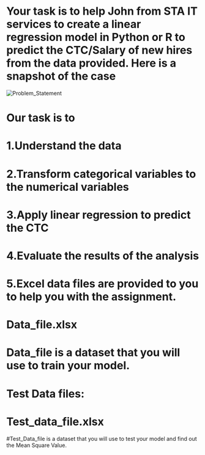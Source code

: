 # Your task is to help John from STA IT services to create a linear regression model in Python or R to predict the CTC/Salary of new hires from the data provided. Here is a snapshot of the case

![Problem_Statement](https://user-images.githubusercontent.com/118280732/201942626-ef9d1233-ad9c-4caf-b7e4-dd49d205ebca.PNG)
# Our task is to

# 1.Understand the data
# 2.Transform categorical variables to the numerical variables
# 3.Apply linear regression to predict the CTC
# 4.Evaluate the results of the analysis
# 5.Excel data files are provided to you to help you with the assignment.

# Data_file.xlsx
# Data_file is a dataset that you will use to train your model.

# Test Data files:

# Test_data_file.xlsx
#Test_Data_file is a dataset that you will use to test your model and find out the Mean Square Value.
